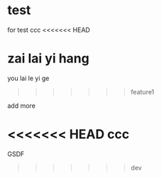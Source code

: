 # test
for test
ccc
<<<<<<< HEAD



zai lai yi hang
=======
you lai le yi ge 
>>>>>>> feature1


add more

<<<<<<< HEAD
ccc
=======
GSDF
>>>>>>> dev
